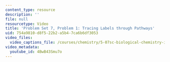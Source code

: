 ```yaml
---
content_type: resource
description: ''
file: null
resourcetype: Video
title: 'Problem Set 7, Problem 1: Tracing Labels through Pathways'
uid: 754a9810-d8f5-22b2-a5b4-7ca6b6df3053
video_files:
  video_captions_file: /courses/chemistry/5-07sc-biological-chemistry-i-fall-2013/resource-index/problem-set-7-problem-1-tracing-labels-through-pathways/4BwB43Smu7o.vtt
video_metadata:
  youtube_id: 4BwB43Smu7o
---
```

